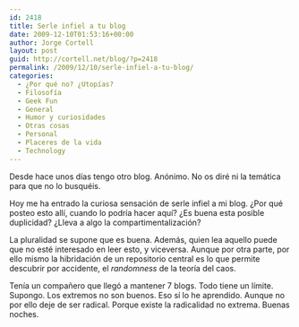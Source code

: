 ```yaml
---
id: 2418
title: Serle infiel a tu blog
date: 2009-12-10T01:53:16+00:00
author: Jorge Cortell
layout: post
guid: http://cortell.net/blog/?p=2418
permalink: /2009/12/10/serle-infiel-a-tu-blog/
categories:
  - ¿Por qué no? ¿Utopías?
  - Filosofí­a
  - Geek Fun
  - General
  - Humor y curiosidades
  - Otras cosas
  - Personal
  - Placeres de la vida
  - Technology
---
```

Desde hace unos días tengo otro blog. Anónimo. No os diré ni la temática para que no lo busquéis.

Hoy me ha entrado la curiosa sensación de serle infiel a mi blog. ¿Por qué posteo esto allí, cuando lo podría hacer aquí? ¿Es buena esta posible duplicidad? ¿Lleva a algo la compartimentalización?

La pluralidad se supone que es buena. Además, quien lea aquello puede que no esté interesado en leer esto, y viceversa. Aunque por otra parte, por ello mismo la hibridación de un repositorio central es lo que permite descubrir por accidente, el _randomness_ de la teoría del caos.

Tenía un compañero que llegó a mantener 7 blogs. Todo tiene un límite. Supongo. Los extremos no son buenos. Eso sí lo he aprendido. Aunque no por ello deje de ser radical. Porque existe la radicalidad no extrema. Buenas noches.